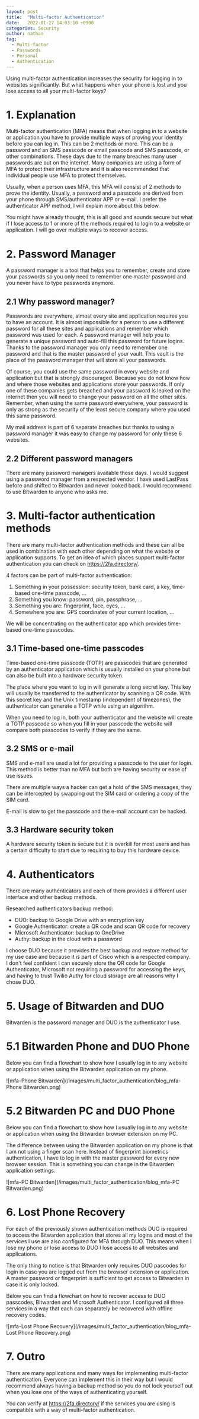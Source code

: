 ```yaml
---
layout: post
title:  "Multi-factor Authentication"
date:   2022-01-27 14:03:10 +0900
categories: Security 
author: nathan
tag: 
  - Multi-factor
  - Passwords
  - Personal
  - Authentication
---
```


Using multi-factor authentication increases the security for logging in to websites significantly. But what happens when your phone is lost and you lose access to all your multi-factor keys?

# 1. Explanation
Multi-factor authentication (MFA) means that when logging in to a website or application you have to provide multiple ways of proving your identity before you can log in. This can be 2 methods or more. This can be a password and an SMS passcode or email passcode and SMS passcode, or other combinations. These days due to the many breaches many user passwords are out on the internet. Many companies are using a form of MFA to protect their infrastructure and it is also recommended that individual people use MFA to protect themselves.

Usually, when a person uses MFA, this MFA will consist of 2 methods to prove the identity. Usually, a password and a passcode are derived from your phone through SMS/authenticator APP or e-mail. I prefer the authenticator APP method, I will explain more about this below. 

You might have already thought, this is all good and sounds secure but what if I lose access to 1 or more of the methods required to login to a website or application. I will go over multiple ways to recover access.

# 2. Password Manager
A password manager is a tool that helps you to remember, create and store your passwords so you only need to remember one master password and you never have to type passwords anymore.

## 2.1 Why password manager?
Passwords are everywhere, almost every site and application requires you to have an account. It is almost impossible for a person to use a different password for all these sites and applications and remember which password was used for each. A password manager will help you to generate a unique password and auto-fill this password for future logins. Thanks to the password manager you only need to remember one password and that is the master password of your vault. This vault is the place of the password manager that will store all your passwords.

Of course, you could use the same password in every website and application but that is strongly discouraged. Because you do not know how and where those websites and applications store your passwords. If only one of these companies gets breached and your password is leaked on the internet then you will need to change your password on all the other sites. Remember, when using the same password everywhere, your password is only as strong as the security of the least secure company where you used this same password.

My mail address is part of 6 separate breaches but thanks to using a password manager it was easy to change my password for only these 6 websites.

## 2.2 Different password managers
There are many password managers available these days. I would suggest using a password manager from a respected vendor. I have used LastPass before and shifted to Bitwarden and never looked back. I would recommend to use Bitwarden to anyone who asks me.

# 3. Multi-factor authentication methods
There are many multi-factor authentication methods and these can all be used in combination with each other depending on what the website or application supports. To get an idea of which places support multi-factor authentication you can check on https://2fa.directory/.

4 factors can be part of multi-factor authentication:
1. Something in your possession: security token, bank card, a key, time-based one-time passcode, ...
2. Something you know: password, pin, passphrase, ...
3. Something you are: fingerprint, face, eyes, ...
4. Somewhere you are: GPS coordinates of your current location, ...

We will be concentrating on the authenticator app which provides time-based one-time passcodes.

## 3.1 Time-based one-time passcodes
Time-based one-time passcode (TOTP) are passcodes that are generated by an authenticator application which is usually installed on your phone but can also be built into a hardware security token.

The place where you want to log in will generate a long secret key. This key will usually be transferred to the authenticator by scanning a QR code. With this secret key and the Unix timestamp (independent of timezones), the authenticator can generate a TOTP while using an algorithm. 

When you need to log in, both your authenticator and the website will create a TOTP passcode so when you fill in your passcode the website will compare both passcodes to verify if they are the same.

## 3.2 SMS or e-mail 
SMS and e-mail are used a lot for providing a passcode to the user for login. This method is better than no MFA but both are having security or ease of use issues.

There are multiple ways a hacker can get a hold of the SMS messages, they can be intercepted by swapping out the SIM card or ordering a copy of the SIM card. 

E-mail is slow to get the passcode and the e-mail account can be hacked.

## 3.3 Hardware security token
A hardware security token is secure but it is overkill for most users and has a certain difficulty to start due to requiring to buy this hardware device.

# 4. Authenticators
There are many authenticators and each of them provides a different user interface and other backup methods. 

Researched authenticators backup method:
- DUO: backup to Google Drive with an encryption key
- Google Authenticator: create a QR code and scan QR code for recovery
- Microsoft Authenticator: backup to OneDrive
- Authy: backup in the cloud with a password

I choose DUO because it provides the best backup and restore method for my use case and because it is part of Cisco which is a respected company. I don't feel confident I can securely store the QR code for Google Authenticator, Microsoft not requiring a password for accessing the keys, and having to trust Twilio Authy for cloud storage are all reasons why I chose DUO.

# 5. Usage of Bitwarden and DUO
Bitwarden is the password manager and DUO is the authenticator I use.

# 5.1 Bitwarden Phone and DUO Phone
Below you can find a flowchart to show how I usually log in to any website or application when using the Bitwarden application on my phone.

![mfa-Phone Bitwarden](/images/multi_factor_authentication/blog_mfa-Phone Bitwarden.png)

# 5.2 Bitwarden PC and DUO Phone
Below you can find a flowchart to show how I usually log in to any website or application when using the Bitwarden browser extension on my PC.

The difference between using the Bitwarden application on my phone is that I am not using a finger scan here. Instead of fingerprint biometrics authentication, I have to log in with the master password for every new browser session. This is something you can change in the Bitwarden application settings.

![mfa-PC Bitwarden](/images/multi_factor_authentication/blog_mfa-PC Bitwarden.png)

# 6. Lost Phone Recovery
For each of the previously shown authentication methods DUO is required to access the Bitwarden application that stores all my logins and most of the services I use are also configured for MFA through DUO. This means when I lose my phone or lose access to DUO I lose access to all websites and applications.

The only thing to notice is that Bitwarden only requires DUO pascodes for login in case you are logged out from the browser extension or application. A master password or fingerprint is sufficient to get access to Bitwarden in case it is only locked.

Below you can find a flowchart on how to recover access to DUO passcodes, Bitwarden and Microsoft Authenticator. I configured all three services in a way that each can separately be recovered with offline recovery codes.

![mfa-Lost Phone Recovery](/images/multi_factor_authentication/blog_mfa-Lost Phone Recovery.png)

# 7. Outro
There are many applications and many ways for implementing multi-factor authentication. Everyone can implement this in their way but I would recommend always having a backup method so you do not lock yourself out when you lose one of the ways of authenticating yourself.

You can verify at https://2fa.directory/ if the services you are using is compatible with a way of multi-factor authentication.
